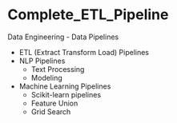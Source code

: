 # Complete_ETL_Pipeline
Data Engineering - Data Pipelines
- ETL (Extract Transform Load) Pipelines
- NLP Pipelines
  - Text Processing
  - Modeling
- Machine Learning Pipelines
  - Scikit-learn pipelines
  - Feature Union
  - Grid Search
